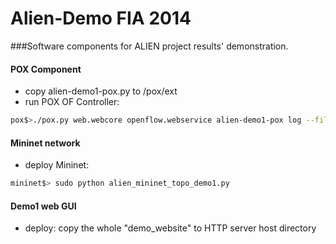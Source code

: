 Alien-Demo FIA 2014 
==========
###Software components for ALIEN project results' demonstration.

#### POX Component 
- copy alien-demo1-pox.py to /pox/ext
- run POX OF Controller: 
```bash
pox$>./pox.py web.webcore openflow.webservice alien-demo1-pox log --file=pox.log log.level --DEBUG 
```

#### Mininet network 
- deploy Mininet: 
```bash
mininet$> sudo python alien_mininet_topo_demo1.py
```

#### Demo1 web GUI
- deploy: copy the whole "demo_website" to HTTP server host directory
